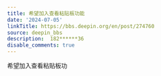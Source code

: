 ```yaml
---
title: 希望加入查看粘贴板功能
date: '2024-07-05'
linkTitle: https://bbs.deepin.org/en/post/274760
source: deepin_bbs
description:  182******36 
disable_comments: true
---
```

希望加入查看粘贴板功
